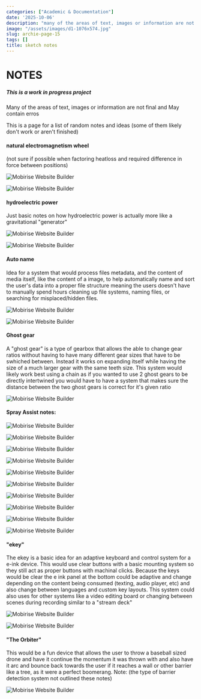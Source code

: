 ```yaml
---
categories: ["Academic & Documentation"]
date: '2025-10-06'
description: "many of the areas of text, images or information are not final and May"
image: "/assets/images/d1-1076x574.jpg"
slug: archie-page-15
tags: []
title: sketch notes
---
```



# NOTES




##### This is a work in progress project


Many of the areas of text, images or information are not final and May contain erros




This is a page for a list of random notes and ideas (some of them likely don't work or aren't finished)




#### natural electromagnetism wheel


(not sure if possible when factoring heatloss and required difference in force between positions)




![Mobirise Website Builder](/assets/images/a2-1076x1522.jpg)


![Mobirise Website Builder](/assets/images/a1-1076x1740.jpg)




#### hydroelectric power


Just basic notes on how hydroelectric power is actually more like a gravitational "generator"




![Mobirise Website Builder](/assets/images/b2-1076x1576.jpg)


![Mobirise Website Builder](/assets/images/b1-1076x1668.jpg)




#### Auto name


Idea for a system that would process files metadata, and the content of media itself, like the content of a image, to help automatically name and sort the user's data into a proper file structure meaning the users doesn't have to manually spend hours cleaning up file systems, naming files, or searching for misplaced/hidden files.




![Mobirise Website Builder](/assets/images/c2-1076x1867.jpg)


![Mobirise Website Builder](/assets/images/c1-1076x1743.jpg)




#### Ghost gear


A "ghost gear" is a type of gearbox that allows the able to change gear ratios without having to have many different gear sizes that have to be swhiched between. Instead it works on expanding itself while having the size of a much larger gear with the same teeth size. This system would likely work best using a chain as if you wanted to use 2 ghost gears to be directly intertwined you would have to have a system that makes sure the distance between the two ghost gears is correct for it's given ratio




![Mobirise Website Builder](/assets/images/d1-1836x980.jpg)




#### Spray Assist notes:




![Mobirise Website Builder](/assets/images/scan0397-1076x1395.jpg)


![Mobirise Website Builder](/assets/images/scan0396-1076x800.JPEG)




![Mobirise Website Builder](/assets/images/scan0399-1076x1496.JPEG)


![Mobirise Website Builder](/assets/images/scan0398-1076x1416.JPEG)




![Mobirise Website Builder](/assets/images/scan0401-1076x1597.jpg)


![Mobirise Website Builder](/assets/images/scan0400-1076x1515.jpg)




![Mobirise Website Builder](/assets/images/scan0403-1076x779.JPEG)


![Mobirise Website Builder](/assets/images/scan0402-1076x1564.jpg)




![Mobirise Website Builder](/assets/images/scan0404-1836x2635.jpg)




![Mobirise Website Builder](/assets/images/scan0405-2-1836x2420.JPEG)




#### "ekey"


The ekey is a basic idea for an adaptive keyboard and control system for a e-ink device. This would use clear buttons with a basic mounting system so they still act as proper buttons with machinal clicks. Because the keys would be clear the e ink panel at the bottom could be adaptive and change depending on the content being consumed (texting, audio player, etc) and also change between languages and custom key layouts. This system could also uses for other systems like a video editing board or changing between scenes during recording similar to a "stream deck"




![Mobirise Website Builder](/assets/images/scan0409-1076x1495.JPEG)


![Mobirise Website Builder](/assets/images/scan0408-1076x1375.jpg)




#### "The Orbiter"


This would be a fun device that allows the user to throw a baseball sized drone and have it continue the momentum it was thrown with and also have it arc and bounce back towards the user if it reaches a wall or other barrier like a tree, as it were a perfect boomerang. Note: (the type of barrier detection system not outlined these notes)




![Mobirise Website Builder](/assets/images/scan0407-1836x1327.jpg)


